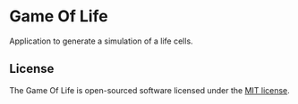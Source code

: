 # Game Of Life

Application to generate a simulation of a life cells. 

## License

The Game Of Life is open-sourced software licensed under the [MIT license](https://opensource.org/licenses/MIT).
